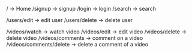 / -> Home
/signup -> signup
/login -> login
/search -> search


/users/edit -> edit user
/users/delete -> delete user

/videos/watch -> watch video
/videos/edit -> edit video
/videos/delete -> delete video
/videos/comments -> comment on a video
/videos/comments/delete -> delete a comment of a video